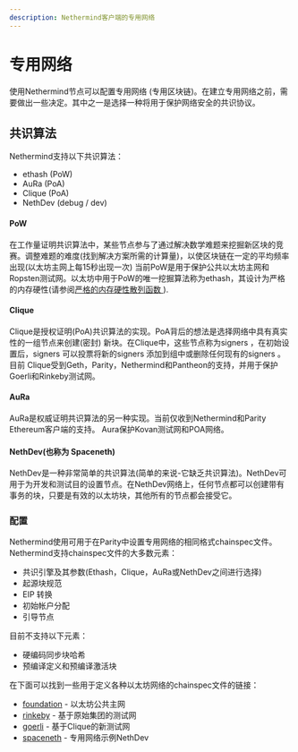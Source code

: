 ```yaml
---
description: Nethermind客户端的专用网络
---
```


# 专用网络

使用Nethermind节点可以配置专用网络 \(专用区块链\)。在建立专用网络之前，需要做出一些决定。其中之一是选择一种将用于保护网络安全的共识协议。

## 共识算法

Nethermind支持以下共识算法：

* ethash \(PoW\)
* AuRa \(PoA\)
* Clique \(PoA\)
* NethDev \(debug / dev\)

#### PoW

在工作量证明共识算法中，某些节点参与了通过解决数学难题来挖掘新区块的竞赛。调整难题的难度\(找到解决方案所需的计算量\)，以使区块链在一定的平均频率出现\(以太坊主网上每15秒出现一次\) 当前PoW是用于保护公共以太坊主网和Ropsten测试网。以太坊中用于PoW的唯一挖掘算法称为ethash，其设计为严格的内存硬性\(请参阅[严格的内存硬性散列函数 ](http://www.hashcash.org/papers/memohash.pdf)\).

#### Clique

Clique是授权证明\(PoA\)共识算法的实现。PoA背后的想法是选择网络中具有真实性的一组节点来创建\(密封\) 新块。在Clique中，这些节点称为signers ，在初始设置后，signers 可以投票将新的signers 添加到组中或删除任何现有的signers 。 目前 Clique受到Geth，Parity，Nethermind和Pantheon的支持，并用于保护Goerli和Rinkeby测试网。

#### AuRa

AuRa是权威证明共识算法的另一种实现。当前仅收到Nethermind和Parity Ethereum客户端的支持。 Aura保护Kovan测试网和POA网络。

#### NethDev\(也称为 Spaceneth\)

NethDev是一种非常简单的共识算法\(简单的来说-它缺乏共识算法\)。NethDev可用于为开发和测试目的设置节点。在NethDev网络上，任何节点都可以创建带有事务的块，只要是有效的以太坊块，其他所有的节点都会接受它。

### 配置

Nethermind使用可用于在Parity中设置专用网络的相同格式chainspec文件。 Nethermind支持chainspec文件的大多数元素：

* 共识引擎及其参数\(Ethash，Clique，AuRa或NethDev之间进行选择\)
* 起源块规范
*  EIP 转换
* 初始帐户分配
* 引导节点

目前不支持以下元素：

* 硬编码同步块哈希
* 预编译定义和预编译激活块

在下面可以找到一些用于定义各种以太坊网络的chainspec文件的链接：

* [foundation](https://github.com/NethermindEth/nethermind/blob/09389fc28b37605acc5eaed764d3e973969fe319/src/Nethermind/Chains/foundation.json) - 以太坊公共主网
* [rinkeby](https://github.com/NethermindEth/nethermind/blob/09389fc28b37605acc5eaed764d3e973969fe319/src/Nethermind/Chains/rinkeby.json) - 基于原始集团的测试网
* [goerli](https://github.com/NethermindEth/nethermind/blob/09389fc28b37605acc5eaed764d3e973969fe319/src/Nethermind/Chains/goerli.json) - 基于Clique的新测试网
* [spaceneth](https://github.com/NethermindEth/nethermind/blob/09389fc28b37605acc5eaed764d3e973969fe319/src/Nethermind/Chains/spaceneth.json) - 专用网络示例NethDev



